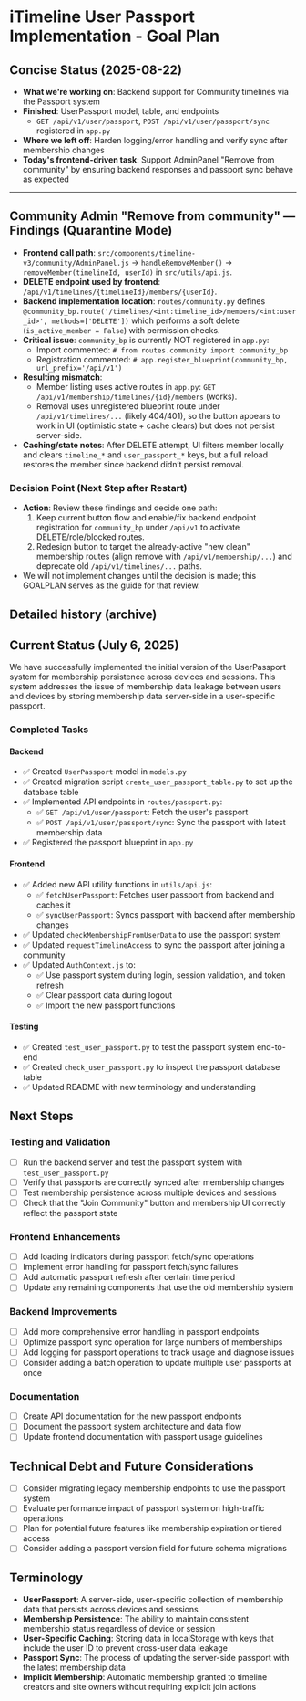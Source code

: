 # iTimeline User Passport Implementation - Goal Plan

## Concise Status (2025-08-22)
- **What we're working on**: Backend support for Community timelines via the Passport system
- **Finished**: UserPassport model, table, and endpoints
  - `GET /api/v1/user/passport`, `POST /api/v1/user/passport/sync` registered in `app.py`
- **Where we left off**: Harden logging/error handling and verify sync after membership changes
- **Today's frontend-driven task**: Support AdminPanel "Remove from community" by ensuring backend responses and passport sync behave as expected

---

## Community Admin "Remove from community" — Findings (Quarantine Mode)

- **Frontend call path**: `src/components/timeline-v3/community/AdminPanel.js` → `handleRemoveMember()` → `removeMember(timelineId, userId)` in `src/utils/api.js`.
- **DELETE endpoint used by frontend**: `/api/v1/timelines/{timelineId}/members/{userId}`.
- **Backend implementation location**: `routes/community.py` defines `@community_bp.route('/timelines/<int:timeline_id>/members/<int:user_id>', methods=['DELETE'])` which performs a soft delete (`is_active_member = False`) with permission checks.
- **Critical issue**: `community_bp` is currently NOT registered in `app.py`:
  - Import commented: `# from routes.community import community_bp`
  - Registration commented: `# app.register_blueprint(community_bp, url_prefix='/api/v1')`
- **Resulting mismatch**:
  - Member listing uses active routes in `app.py`: `GET /api/v1/membership/timelines/{id}/members` (works).
  - Removal uses unregistered blueprint route under `/api/v1/timelines/...` (likely 404/401), so the button appears to work in UI (optimistic state + cache clears) but does not persist server-side.
- **Caching/state notes**: After DELETE attempt, UI filters member locally and clears `timeline_*` and `user_passport_*` keys, but a full reload restores the member since backend didn’t persist removal.

### Decision Point (Next Step after Restart)

- **Action**: Review these findings and decide one path:
  1) Keep current button flow and enable/fix backend endpoint registration for `community_bp` under `/api/v1` to activate DELETE/role/blocked routes.
  2) Redesign button to target the already-active "new clean" membership routes (align remove with `/api/v1/membership/...`) and deprecate old `/api/v1/timelines/...` paths.
- We will not implement changes until the decision is made; this GOALPLAN serves as the guide for that review.

## Detailed history (archive)

## Current Status (July 6, 2025)

We have successfully implemented the initial version of the UserPassport system for membership persistence across devices and sessions. This system addresses the issue of membership data leakage between users and devices by storing membership data server-side in a user-specific passport.

### Completed Tasks

#### Backend
- ✅ Created `UserPassport` model in `models.py`
- ✅ Created migration script `create_user_passport_table.py` to set up the database table
- ✅ Implemented API endpoints in `routes/passport.py`:
  - ✅ `GET /api/v1/user/passport`: Fetch the user's passport
  - ✅ `POST /api/v1/user/passport/sync`: Sync the passport with latest membership data
- ✅ Registered the passport blueprint in `app.py`

#### Frontend
- ✅ Added new API utility functions in `utils/api.js`:
  - ✅ `fetchUserPassport`: Fetches user passport from backend and caches it
  - ✅ `syncUserPassport`: Syncs passport with backend after membership changes
- ✅ Updated `checkMembershipFromUserData` to use the passport system
- ✅ Updated `requestTimelineAccess` to sync the passport after joining a community
- ✅ Updated `AuthContext.js` to:
  - ✅ Use passport system during login, session validation, and token refresh
  - ✅ Clear passport data during logout
  - ✅ Import the new passport functions

#### Testing
- ✅ Created `test_user_passport.py` to test the passport system end-to-end
- ✅ Created `check_user_passport.py` to inspect the passport database table
- ✅ Updated README with new terminology and understanding

## Next Steps

### Testing and Validation
- [ ] Run the backend server and test the passport system with `test_user_passport.py`
- [ ] Verify that passports are correctly synced after membership changes
- [ ] Test membership persistence across multiple devices and sessions
- [ ] Check that the "Join Community" button and membership UI correctly reflect the passport state

### Frontend Enhancements
- [ ] Add loading indicators during passport fetch/sync operations
- [ ] Implement error handling for passport fetch/sync failures
- [ ] Add automatic passport refresh after certain time period
- [ ] Update any remaining components that use the old membership system

### Backend Improvements
- [ ] Add more comprehensive error handling in passport endpoints
- [ ] Optimize passport sync operation for large numbers of memberships
- [ ] Add logging for passport operations to track usage and diagnose issues
- [ ] Consider adding a batch operation to update multiple user passports at once

### Documentation
- [ ] Create API documentation for the new passport endpoints
- [ ] Document the passport system architecture and data flow
- [ ] Update frontend documentation with passport usage guidelines

## Technical Debt and Future Considerations
- [ ] Consider migrating legacy membership endpoints to use the passport system
- [ ] Evaluate performance impact of passport system on high-traffic operations
- [ ] Plan for potential future features like membership expiration or tiered access
- [ ] Consider adding a passport version field for future schema migrations

## Terminology

- **UserPassport**: A server-side, user-specific collection of membership data that persists across devices and sessions
- **Membership Persistence**: The ability to maintain consistent membership status regardless of device or session
- **User-Specific Caching**: Storing data in localStorage with keys that include the user ID to prevent cross-user data leakage
- **Passport Sync**: The process of updating the server-side passport with the latest membership data
- **Implicit Membership**: Automatic membership granted to timeline creators and site owners without requiring explicit join actions
